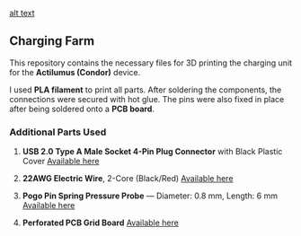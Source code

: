 [alt text](/Image.jpeg)
## Charging Farm

This repository contains the necessary files for 3D printing the charging unit for the **Actilumus (Condor)** device.

I used **PLA filament** to print all parts. After soldering the components, the connections were secured with hot glue. The pins were also fixed in place after being soldered onto a **PCB board**.

### Additional Parts Used

1. **USB 2.0 Type A Male Socket 4-Pin Plug Connector** with Black Plastic Cover
   [Available here](https://www.amazon.de/dp/B077P1PGGN?ref=ppx_yo2ov_dt_b_fed_asin_title)

2. **22AWG Electric Wire**, 2-Core (Black/Red)
   [Available here](https://www.amazon.de/dp/B0BG54KWG2?ref=ppx_yo2ov_dt_b_fed_asin_title)

3. **Pogo Pin Spring Pressure Probe** — Diameter: 0.8 mm, Length: 6 mm
   [Available here](https://www.amazon.de/dp/B07WP196KW?ref=ppx_yo2ov_dt_b_fed_asin_title)

4. **Perforated PCB Grid Board**
   [Available here](https://www.amazon.de/-/en/AZDelivery-Board-Perforated-Grid-Book/dp/B078HV79XX?th=1)

